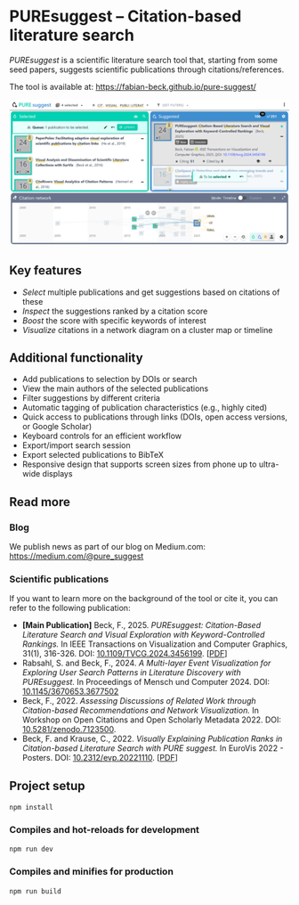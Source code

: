 # PUREsuggest – Citation-based literature search

*PUREsuggest* is a scientific literature search tool that, starting from some seed papers, suggests scientific publications through citations/references.

The tool is available at: https://fabian-beck.github.io/pure-suggest/

![Interface of PUREsuggest](pure_suggest.png)

## Key features

* *Select* multiple publications and get suggestions based on citations of these
* *Inspect* the suggestions ranked by a citation score
* *Boost* the score with specific keywords of interest
* *Visualize* citations in a network diagram on a cluster map or timeline

## Additional functionality

* Add publications to selection by DOIs or search
* View the main authors of the selected publications
* Filter suggestions by different criteria
* Automatic tagging of publication characteristics (e.g., highly cited)
* Quick access to publications through links (DOIs, open access versions, or Google Scholar)
* Keyboard controls for an efficient workflow
* Export/import search session
* Export selected publications to BibTeX
* Responsive design that supports screen sizes from phone up to ultra-wide displays

## Read more

### Blog

We publish news as part of our blog on Medium.com: https://medium.com/@pure_suggest

### Scientific publications

If you want to learn more on the background of the tool or cite it, you can refer to the following publication:

* **[Main Publication]** Beck, F., 2025. *PUREsuggest: Citation-Based Literature Search and Visual Exploration with Keyword-Controlled Rankings.* In IEEE Transactions on Visualization and Computer Graphics, 31(1), 316-326. DOI: [10.1109/TVCG.2024.3456199](https://doi.org/10.1109/TVCG.2024.3456199). [[PDF](https://arxiv.org/pdf/2408.02508)]
* Rabsahl, S. and Beck, F., 2024. *A Multi-layer Event Visualization for Exploring User Search Patterns in Literature Discovery with PUREsuggest.* In Proceedings of Mensch und Computer 2024. DOI: [10.1145/3670653.3677502](https://doi.org/10.1145/3670653.3677502)
* Beck, F., 2022. *Assessing Discussions of Related Work through Citation-based Recommendations and Network Visualization.* In Workshop on Open Citations and Open Scholarly Metadata 2022. DOI: [10.5281/zenodo.7123500](https://doi.org/10.5281/zenodo.7123500).
* Beck, F. and Krause, C., 2022. *Visually Explaining Publication Ranks in Citation-based Literature Search with PURE suggest.* In EuroVis 2022 - Posters. DOI: [10.2312/evp.20221110](https://diglib.eg.org/handle/10.2312/evp20221110). [[PDF](https://diglib.eg.org/bitstream/handle/10.2312/evp20221110/019-021.pdf)]


## Project setup
```
npm install
```

### Compiles and hot-reloads for development
```
npm run dev
```

### Compiles and minifies for production
```
npm run build
```
